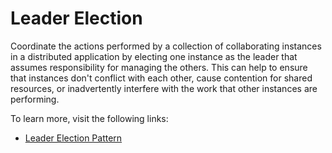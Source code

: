 # Leader Election

Coordinate the actions performed by a collection of collaborating instances in a distributed application by electing one instance as the leader that assumes responsibility for managing the others. This can help to ensure that instances don't conflict with each other, cause contention for shared resources, or inadvertently interfere with the work that other instances are performing.

To learn more, visit the following links:

- [Leader Election Pattern](https://learn.microsoft.com/en-us/azure/architecture/patterns/leader-election)
